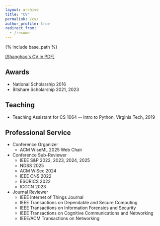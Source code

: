```yaml
---
layout: archive
title: "CV"
permalink: /cv/
author_profile: true
redirect_from:
  - /resume
---
```


{% include base_path %}

[[Shanghao's CV in PDF]](https://shishishi123.github.io/files/Shanghao_CV_Academic.pdf)

## Awards
- National Scholarship 2016
- Bitshare Scholarship 2021, 2023

## Teaching
- Teaching Assistant for CS 1064 -- Intro to Python, Virginia Tech, 2019

## Professional Service
- Conference Organizer
  * ACM WiseML 2025 Web Chair
- Conference Sub-Reviewer
  * IEEE S&P 2022, 2023, 2024, 2025
  * NDSS 2025
  * ACM WiSec 2024 
  * IEEE CNS 2022
  * ESORICS 2022
  * ICCCN 2023
- Journal Reviewer
  * IEEE Internet of Things Journal
  * IEEE Transactions on Dependable and Secure Computing
  * IEEE Transactions on Information Forensics and Security
  * IEEE Transactions on Cognitive Communications and Networking
  * IEEE/ACM Transactions on Networking

